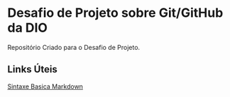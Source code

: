 # Desafio de Projeto sobre Git/GitHub da DIO
Repositório Criado para o Desafio  de Projeto.

## Links Úteis
[Sintaxe Basica Markdown]()
